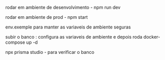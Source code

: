 rodar em ambiente de desenvolvimento - npm run dev

rodar em ambiente de prod - npm start

env.exemple para manter as variaveis de ambiente seguras

subir o banco : configura as variaveis de ambiente e depois roda docker-compose up -d

npx prisma studio - para verificar o banco
